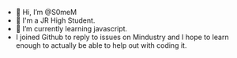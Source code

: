 - 👋 Hi, I’m @S0meM
- 🏫 I'm a JR High Student.
- 🌱 I’m currently learning javascript.
- I joined Github to reply to issues on Mindustry and I hope to learn enough to actually be able to help out with coding it.

<!---
S0meM/S0meM is a ✨ special ✨ repository because its `README.md` (this file) appears on your GitHub profile.
You can click the Preview link to take a look at your changes.
--->

